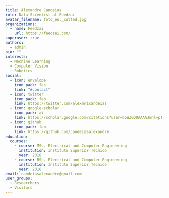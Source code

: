 ```yaml
---
title: Alexandre Candeias
role: Data Scientist at Feedzai
avatar_filename: foto_eu._cutted.jpg
organizations:
  - name: Feedzai
    url: https://feedzai.com/
superuser: true
authors:
  - admin
bio: ""
interests:
  - Machine Learning
  - Computer Vision
  - Robotics
social:
  - icon: envelope
    icon_pack: fas
    link: "#contact"
  - icon: twitter
    icon_pack: fab
    link: https://twitter.com/alexmricandeias
  - icon: google-scholar
    icon_pack: ai
    link: https://scholar.google.com/citations?user=b5WZGO0AAAAJ&hl=pt-PT
  - icon: github
    icon_pack: fab
    link: https://github.com/candeiasalexandre
education:
  courses:
    - course: MSc. Electrical and Computer Engineering
      institution: Instituto Superior Técnico
      year: 2018
    - course: BSc. Electrical and Computer Engineering
      institution: Instituto Superior Técnico
      year: 2016
email: candeiasalexandre@gmail.com
user_groups:
  - Researchers
  - Visitors
---
```


